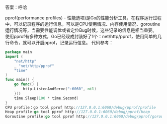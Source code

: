 答案：呼哈

pprof(performance profiles) - 性能选项)是Go的性能分析工具，在程序运行过程中，可以记录程序的运行信息，可以是CPU使用情况、内存使用情况、goroutine运行情况等，当需要性能调优或者定位Bug时候，这些记录的信息是相当重要。
使用pprof有多种方式，Go已经现成封装好了1个：net/http/pprof，使用简单的几行命令，就可以开启pprof，记录运行信息。
代码参考：

```go
package main
import (
    "net/http"
    _ "net/http/pprof"
    "time"
)
func main() {
    go func() {
        http.ListenAndServe(":6060", nil)
    }()
    time.Sleep(100 * time.Second)
}
CPU profile：go tool pprof http://127.0.0.1:6060/debug/pprof/profile
Heap profile:go tool pprof http://127.0.0.1:6060/debug/pprof/heap
Goroutine profile:go tool pprof http://127.0.0.1:6060/debug/pprof/goroutine
```
